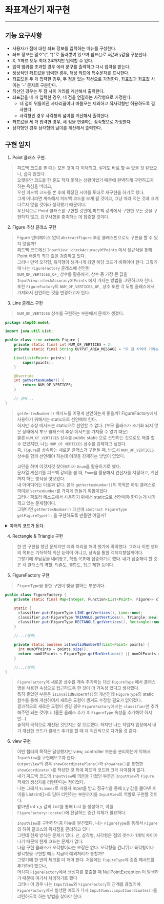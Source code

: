 # 좌표계산기 재구현

---

## 기능 요구사항
- 사용자가 점에 대한 좌표 정보를 입력하는 메뉴를 구성한다.
- 좌표 정보는 괄호"(", ")"로 둘러쌓여 있으며 쉼표(,)로 x값과 y값을 구분한다.
- X, Y좌표 모두 최대 24까지만 입력할 수 있다.
- 입력 범위를 초과할 경우 에러 문구를 출력하고 다시 입력을 받는다.
- 정상적인 좌표값을 입력한 경우, 해당 좌표에 특수문자를 표시한다.
- 좌표값을 두 개 입력한 경우, 두 점을 있는 직선으로 가정한다. 좌표값과 좌표값 사이는 '-' 문자로 구분한다.
- 직선인 경우는 두 점 사이 거리를 계산해서 출력한다.
- 좌표값을 네 개 입력한 경우, 네 점을 연결하는 사각형으로 가정한다.
    - 네 점이 뒤틀어진 사다리꼴이나 마름모는 제외하고 직사각형만 허용하도록 검사한다.
    - 사각형인 경우 사각형의 넓이를 계산해서 출력한다.
-  좌표값을 세 개 입력한 경우, 세 점을 연결하는 삼각형으로 가정한다.
  - 삼각형인 경우 삼각형의 넓이를 계산해서 출력한다.

## 구현 일지
1. Point 클래스 구현.
> 피드백 코드를 볼 때는 모든 것이 다 이해되고, 설계도 바로 할 수 있을 것 같았으나, 쉽지 않았다.<br>
> 오랫동안 코드를 한 줄도 적지 못하는 상황이었기 때문에 완벽하게 구현하고자 하는 욕심을 버리고,<br>
> 우선 피드백 코드를 본 후에 확장된 시야를 토대로 재구현을 하기로 했다.<br>
> 그게 아니라면 계속해서 피드백 코드를 보게 될 것이고, 그냥 따라 적는 것과 크게 다르지 않을 것이라 생각했기 때문이다.<br>
> 우선적으로 Point 클래스를 구현할 것인데,피드백 강의에서 구현한 모든 것을 구현하지 않고, 요구사항을 충족하는 데 집중할 것이다.

2. Figure 추상 클래스 구현
> Figure 인터페이스 없이 `AbstractFigure` 추상 클래스만으로도 구현을 할 수 있지 않을까?<br>
> 피드백 코드에선 `InputView::checkAccuracyOfPoints` 에서 정규식을 통해 Point 배열의 최대 값을 검증하고 있다.<br>
> 그러나 만약 오각형, 육각형이 생겨나게 되면 해당 코드가 바뀌어야 한다. 그렇기에 나는 `FigureFactory` 클래스에 선언된 <br>
> `NUM_OF_VERTICES_OF_` 상수를 활용해서, 상수 중 가장 큰 값을 `InputView::checkAccuracyOfPoints` 에서 가지는 방법을 고민하고자 한다. <br>
> 또한 `FigureFactory`의 `NUM_OF_VERTICES_OF_` 상수 또한 각 도형 클래스에서 가져와서 선언하는 것을 변경하고자 한다.

3. Line 클래스 구현
> `NUM_OF_VERTICES` 상수를 구현하는 부분에서 문제가 생겼다. 
```java
package step05.model;

import java.util.List;

public class Line extends Figure {
	private static final int NUM_OF_VERTICES = 2;
	private static final String OUTPUT_AREA_MESSAGE = "두 점 사이의 거리는 "; //*1

	Line(List<Point> points) {
		super(points);
	}

	@Override
	int getVertexNumber() {
		return NUM_OF_VERTICES;
	}
	
	// 생략...
}
```
> `getVertexNumber()` 메서드를 어떻게 선언하는게 좋을까? FigureFactory에서 사용하기 위해서는 static으로 선언해야 한다.<br>
> 하지만 추상 메서드는 static으로 선언할 수 없다. (부모 클래스가 초기화 되지 않은 상태에서 부모 클래스의 추상 메서드를 가져올 수 없기 때문)<br>
> 물론 `NUM_OF_VERTICES` 상수를 public static 으로 선언하는 것으로도 해결 할 수 있었지만, 나는 `NUM_OF_VERTICES` 상수를 강제하고 싶었다.<br>
> 즉, `Figure`를 상속하는 새로운 클래스가 구현될 때, 반드시 `NUM_OF_VERTICES` 상수를 함께 선언해야 하는데 이것을 강제하는 방법이 없었다.
>
> 고민을 하며 이것저것 찾아보다가 `Enum`을 활용하기로 했다. <br>
> 문자열 계산기를 피드백 강의를 볼 때, `Enum`을 활용해서 연산자를 지정하고, 계산까지 하는 방식을 엿보았다. <br>
> 내 아이디어는 다음과 같다. 본래 `getVertexNumber()`의 목적은 하위 클래스로 하여금 `VertexNumber`를 가지게 만들기 위함이었다 <br>
> 그러나 팩토리 메소드에서 사용하기 위해선 static으로 선언해야 한다는게 내가 겪고 있는 문제점이다. <br>
> 그렇다면 `getVertexNumber()` 대신에 `abstract FigureType getFigureType();` 을 구현하도록 만들면 어떨까?

<details>
<summary>아래의 코드가 된다.</summary>

```java
package step05.model;

public enum FigureType {
LINE(2)
;

private final int vertices;
FigureType(int vertices) {
this.vertices = vertices;
}

public int getVertices() {
return vertices;
}
}
```
> `Enum`을 통해 `vertices` 값을 설정해 줄 수 있다. 이렇게 되면
```java
public class FigureFactory {

	//...생략
	private static final Map<Integer, Function<List<Point>, Figure>> classifier = new HashMap<>(); // *1

	static {
		classifier.put(FigureType.LINE.getVertices(), Line::new);
	}
	//...생략
}
```
> 팩토리 메서드는 이렇게 된다. 팩토리 클래스에서 직접 상수를 넣는 것보다는 나아보인다.
```java
public class Line extends Figure {

  //...생략
	@Override
	FigureType getFigureType() {
		return FigureType.LINE;
	}

  //...생략
}
```
> 또한 `Figure`를 상속하는 하위 클래스에서는 `getFigureType()`를 반드시 구현하도록 만들어 신규 클래스가 생겼을 때 FigureType 내에 함께 선언해줘야 함을 암시할 수 있다. <br>
> 물론 단순한 아이디어일 뿐 그렇게 나아졌다고 볼 수는 없다. 결과적으로 `getFigureType()` 메서드의 활용도가 떨어진다면 메모리 낭비일 수도 있으니 말이다. <br>
</details>

4. Rectangle & Triangle 구현

> 한 번 구현을 했던 문제지만 예외 처리를 해야 했기에 막막했다. 그러나 이번 챕터의 목표는 기하학적 계산 능력이 아니고, 상속을 통한 객체지향설계이다. <br>
> 그렇기에 부담감을 내려놓고, 학습 목표에 집중하기로 했다. 내가 집중해야 할 것은 각 클래스의 역할, 의존도, 결합도, 접근 제한 등이다.

5. FigureFactory 구현
> `FigureType`을 통한 구현이 빛을 발하는 부분이다.
```java
public class FigureFactory {
    private static final Map<Integer, Function<List<Point>, Figure>> classifier = new HashMap<>();
  
    static {
      classifier.put(FigureType.LINE.getVertices(), Line::new);
      classifier.put(FigureType.TRIANGLE.getVertices(), Triangle::new);
      classifier.put(FigureType.RECTANGLE.getVertices(), Rectangle::new);
    }
  
    //...(생략)
  
    private static boolean isInvalidNumberOf(List<Point> points) {
      int numOfPoints = points.size();
      return numOfPoints < FigureType.getMinVertices() || numOfPoints > FigureType.getMaxVertices();
    }
  
    //...(생략)
}

```
> `FigureFactory`에 새로운 상수를 계속 추가하는 대신 `FigureType` 에서 클래스명을 사용한 속성으로 접근하도록 한 것이 더 가독성 있다고 생각했다. <br>
> 특히 좋았던 부분은 `isInvalidNumberOf()`의 개선인데 `FigureType`의 static 함수를 통해 개선하여서 새로운 도형이 생겨도 수정할 필요가 없어졌다. <br>
> 결과적으로 새로운 도형이 생길 경우 `FigureFactory`에서는 `classifier`만 추가해주면 되는 것이다. (물론 클래스 추가 후 `FigureType` 속성을 추가해야 하지만...) <br>
> 솔직히 극적으로 개선된 것인지는 잘 모르겠다. 하지만 나는 작업자 입장에서 내가 개선한 코드가 클래스 추가를 할 때 더 직관적으로 다가올 것 같다.
 
6. view 구현
> 이번 챕터의 목적은 달성했지만 view, controller 부분을 분리하는게 약해서 `InputView`를 구현해보고자 한다. <br> 
> `OutputView`의 경우 `showCoordinatePlane()`와 `showArea()`를 통합한 `showCoordinate()`를 작성한 것 외에 피드백 코드와 크게 차이점이 없다. <br>
> 내가 피드백 코드의 `InputView`에 의문을 가졌던 부분은 `InputView`가 `Figure` 객체의 생성자를 리턴한다는 점이었다. <br>
> 나는 그래서 `Scanner`로 사용자 input을 받고 정규식을 통해 x,y 값을 뽑아낸 후 이를 List<int[]>로 담아 리턴하는 부분까지를 `InputView`의 역할로 구현할 것이다. <br>
> 받아낸 int x,y 값의 List를 통해 List<Point> 를 생성하고, 이를 `FigureFactory::crate()`에 전달하는 중간 객체가 필요하다.

> `InputView`를 구현하던 중 이슈를 발견했다. 나는 `FigureType`를 통해서 `Figure`의 하위 클래스의 꼭지점을 관리하고 있다 <br>
> 그런데 현재 방식은 문제가 있다. 선, 삼각형, 사각형은 점의 갯수가 1개씩 차이가 나기 때문에 현재 코드는 문제가 없다. <br> 
> 다음 구현 클래스가 오각형이라는 보장은 없다. 오각형을 건너뛰고 육각형이나 팔각형을 구현할 때도 지금의 예외처리가 통할까? <br>
> 그렇기에 한 번의 체크를 더 해야 한다. 처음에는 `FigureType`에 검증 메서드를 추가하려 했으나, <br>
> 어차피 `FigureFactory`에서 생성자를 호출할 때 NullPointException 이 발생하기 때문에 여기서 처리하기로 했다 <br>
> 그러나 이 경우 나는 `InputView`와 `FigureFactory`의 관계를 끊었기에 `FigureFactory`에서 발생한 예외가 다시 `InputView::inputCoordinates()`를 리턴하도록 하는 방법을 찾아야 한다.